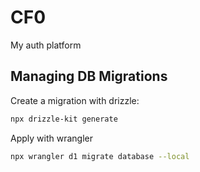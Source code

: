 # CF0
My auth platform

## Managing DB Migrations
Create a migration with drizzle:
```bash
npx drizzle-kit generate
```

Apply with wrangler
```bash
npx wrangler d1 migrate database --local
```
